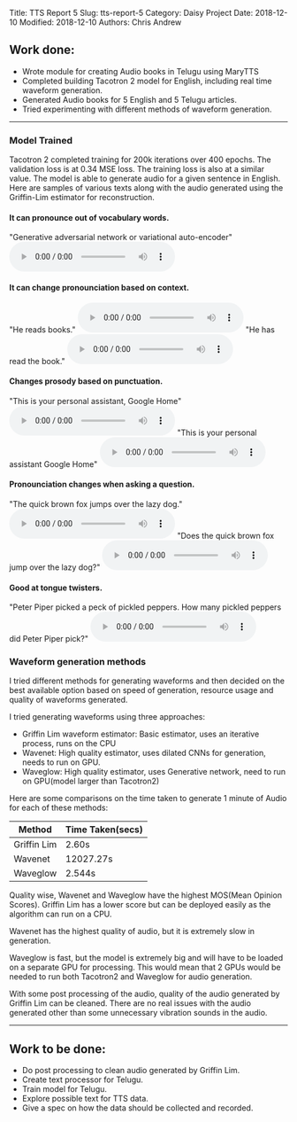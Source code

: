 Title: TTS Report 5
Slug: tts-report-5
Category: Daisy Project
Date: 2018-12-10
Modified: 2018-12-10
Authors: Chris Andrew

## Work done:
- Wrote module for creating Audio books in Telugu using MaryTTS
- Completed building Tacotron 2 model for English, including real time waveform generation.
- Generated Audio books for 5 English and 5 Telugu articles.
- Tried experimenting with different methods of waveform generation.
----

### Model Trained
Tacotron 2 completed training for 200k iterations over 400 epochs. The validation loss is at 0.34 MSE loss. The training loss is also at a similar value. The model is able to generate audio for a given sentence in English. Here are samples of various texts along with the audio generated using the Griffin-Lim estimator for reconstruction.

#### It can pronounce out of vocabulary words.
"Generative adversarial network or variational auto-encoder"
<audio controls>
  <source src="{filename}/data/test_1.wav" type="audio/mpeg">
</audio>

#### It can change pronounciation based on context.
"He reads books."
<audio controls>
  <source src="{filename}/data/test_2.wav" type="audio/mpeg">
</audio>
"He has read the book."
<audio controls>
  <source src="{filename}/data/test_3.wav" type="audio/mpeg">
</audio>

#### Changes prosody based on punctuation.
"This is your personal assistant, Google Home"
<audio controls>
  <source src="{filename}/data/test_4.wav" type="audio/mpeg">
</audio>
"This is your personal assistant Google Home"
<audio controls>
  <source src="{filename}/data/test_5.wav" type="audio/mpeg">
</audio>

#### Pronounciation changes when asking a question.
"The quick brown fox jumps over the lazy dog."
<audio controls>
  <source src="{filename}/data/test_6.wav" type="audio/mpeg">
</audio>
"Does the quick brown fox jump over the lazy dog?"
<audio controls>
  <source src="{filename}/data/test_7.wav" type="audio/mpeg">
</audio>

#### Good at tongue twisters.
"Peter Piper picked a peck of pickled peppers. How many pickled peppers did Peter Piper pick?"
<audio controls>
  <source src="{filename}/data/test_8.wav" type="audio/mpeg">
</audio>

### Waveform generation methods
I tried different methods for generating waveforms and then decided on the best available option based on speed of generation, resource usage and quality of waveforms generated.

I tried generating waveforms using three approaches:
- Griffin Lim waveform estimator: Basic estimator, uses an iterative process, runs on the CPU
- Wavenet: High quality estimator, uses dilated CNNs for generation, needs to run on GPU.
- Waveglow: High quality estimator, uses Generative network, need to run on GPU(model larger than Tacotron2)

Here are some comparisons on the time taken to generate 1 minute of Audio for each of these methods:

| Method      | Time Taken(secs) |
|-------------|------------------|
| Griffin Lim | 2.60s            |
| Wavenet     | 12027.27s        |
| Waveglow    | 2.544s           |

Quality wise, Wavenet and Waveglow have the highest MOS(Mean Opinion Scores). Griffin Lim has a lower score but can be deployed easily as the algorithm can run on a CPU.

Wavenet has the highest quality of audio, but it is extremely slow in generation.

Waveglow is fast, but the model is extremely big and will have to be loaded on a separate GPU for processing. This would mean that 2 GPUs would be needed to run both Tacotron2 and Waveglow for audio generation.

With some post processing of the audio, quality of the audio generated by Griffin Lim can be cleaned. There are no real issues with the audio generated other than some unnecessary vibration sounds in the audio.

-----
## Work to be done:
- Do post processing to clean audio generated by Griffin Lim.
- Create text processor for Telugu.
- Train model for Telugu.
- Explore possible text for TTS data.
- Give a spec on how the data should be collected and recorded.
